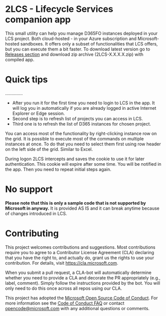 # 2LCS - Lifecycle Services companion app

This small utility can help you manage D365FO instances deployed in your LCS project. Both cloud-hosted - in your Azure subscription and Microsoft-hosted sandboxes. It offers only a subset of functionalities that LCS offers, but you can execute them a bit faster.
To download latest version go to [Releases section](https://github.com/Microsoft/2LCS/releases) and download zip archive (2LCS-X.X.X.X.zip) with compiled app. 
# Quick tips
..............
* After you run it for the first time you need to login to LCS in the app. It will log you in automatically if you are already logged in active Internet Explorer or Edge session.
* Second step is to refresh list of projects you can access in LCS.
* Third one is to refresh the list of D365 instances for chosen project.

You can access most of the functionality by right-clicking instance row on the grid. It is possible to execute most of the commands on multiple instances at once. To do that you need to select them first using row header on the left side of the grid. Similar to Excel.

During logon 2LCS intercepts and saves the cookie to use it for later authentication. This cookie will expire after some time. You will be notified in the app. Then you need to repeat initial steps again.

# No support

**Please note that this is only a sample code that is not supported by Microsoft in anyway.** It is provided AS IS and it can break anytime because of changes introduced in LCS. 

# Contributing

This project welcomes contributions and suggestions.  Most contributions require you to agree to a
Contributor License Agreement (CLA) declaring that you have the right to, and actually do, grant us
the rights to use your contribution. For details, visit https://cla.microsoft.com.

When you submit a pull request, a CLA-bot will automatically determine whether you need to provide
a CLA and decorate the PR appropriately (e.g., label, comment). Simply follow the instructions
provided by the bot. You will only need to do this once across all repos using our CLA.

This project has adopted the [Microsoft Open Source Code of Conduct](https://opensource.microsoft.com/codeofconduct/).
For more information see the [Code of Conduct FAQ](https://opensource.microsoft.com/codeofconduct/faq/) or
contact [opencode@microsoft.com](mailto:opencode@microsoft.com) with any additional questions or comments.
